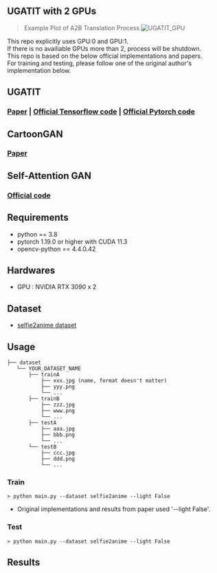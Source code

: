 ## UGATIT with 2 GPUs

> Example Plot of A2B Translation Process
![UGATIT_GPU](https://user-images.githubusercontent.com/63994269/130188522-ea77b1e8-5fdf-49f1-bdc6-37912403aff1.png)

This repo explicitly uses GPU:0 and GPU:1.  
If there is no availiable GPUs more than 2, process will be shutdown.  
This repo is based on the below official implementations and papers.    
For training and testing, please follow one of the original author's implementation below.   

## UGATIT
### [Paper](https://arxiv.org/abs/1907.10830) | [Official Tensorflow code](https://github.com/taki0112/UGATIT) | [Official Pytorch code](https://github.com/znxlwm/UGATIT-pytorch) 

## CartoonGAN
### [Paper](https://ieeexplore.ieee.org/document/8579084)    

## Self-Attention GAN
### [Official code](https://github.com/heykeetae/Self-Attention-GAN)    

## Requirements
* python == 3.8
* pytorch 1.19.0 or higher with CUDA 11.3
* opencv-python == 4.4.0.42

## Hardwares
* GPU : NVIDIA RTX 3090 x 2

## Dataset
* [selfie2anime dataset](https://drive.google.com/file/d/1xOWj1UVgp6NKMT3HbPhBbtq2A4EDkghF/view?usp=sharing)

## Usage
```
├── dataset
   └── YOUR_DATASET_NAME
       ├── trainA
           ├── xxx.jpg (name, format doesn't matter)
           ├── yyy.png
           └── ...
       ├── trainB
           ├── zzz.jpg
           ├── www.png
           └── ...
       ├── testA
           ├── aaa.jpg 
           ├── bbb.png
           └── ...
       └── testB
           ├── ccc.jpg 
           ├── ddd.png
           └── ...
```

### Train
```
> python main.py --dataset selfie2anime --light False
```
  * Original implementations and results from paper used '--light False'.

### Test
```
> python main.py --dataset selfie2anime --light False
```

## Results

